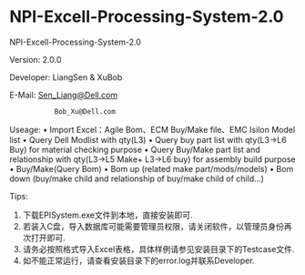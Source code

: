 # NPI-Excell-Processing-System-2.0
NPI-Excell-Processing-System-2.0

Version:    2.0.0 

Developer:    LiangSen & XuBob

E-Mail:    Sen_Liang@Dell.com

               Bob_Xu@Dell.com
Useage:
•	Import Excel：Agile Bom、ECM Buy/Make file、EMC Isilon Model list
•	Query Dell Modlist with qty(L3)
•	Query buy part list with qty(L3->L6 Buy) for material checking purpose
•	Query Buy/Make part list and relationship with qty(L3->L5 Make+ L3->L6 buy) for assembly build purpose
•	Buy/Make(Query Bom)
•	Bom up (related make part/mods/models)
•	Bom down (buy/make child and relationship of buy/make child of child…)


Tips:
1. 下载EPISystem.exe文件到本地，直接安装即可.
2. 若装入C盘，导入数据库可能需要管理员权限，请关闭软件，以管理员身份再次打开即可.
3. 请务必按照格式导入Excel表格，具体样例请参见安装目录下的Testcase文件.
4. 如不能正常运行，请查看安装目录下的error.log并联系Developer.

